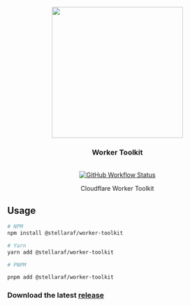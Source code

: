 <div align="center">
  <br/>
  <img src="https://res.cloudinary.com/stellaraf/image/upload/v1604277355/stellar-logo-gradient.svg" width=300 />
  <br/>
  <h3>Worker Toolkit</h3>
  <br/>
  <a href="https://github.com/stellaraf/worker-toolkit/actions?query=workflow%3Aci">
    <img alt="GitHub Workflow Status" src="https://img.shields.io/github/workflow/status/stellaraf/worker-toolkit/ci?color=9100fa&style=for-the-badge">
  </a>
  <br/>
  
  Cloudflare Worker Toolkit

</div>

## Usage

```bash
# NPM
npm install @stellaraf/worker-toolkit

# Yarn
yarn add @stellaraf/worker-toolkit

# PNPM

pnpm add @stellaraf/worker-toolkit
```

### Download the latest [release](https://github.com/stellaraf/worker-toolkit/releases/latest)
